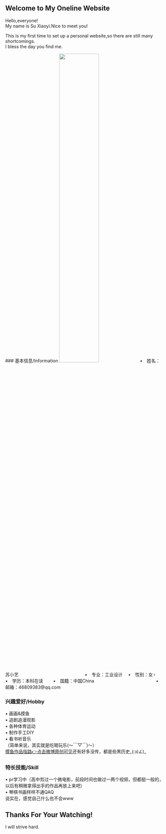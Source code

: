 ## Welcome to  My Oneline Website

Hello,everyone!  
My name is Su Xiaoyi.Nice to meet you!  
  
This is my first time to set up a personal website,so there are still many shortcomings.  
I bless the day you find me.

<bgsound src="音乐保存的绝对路径" autostart=true loop=infinite> 
### 基本信息/Information
 <img src="XiaoyiSu.github.io/1607691359725.png" width="50%"> 
•　姓名：苏小艺　　　　　　　　　　　　　　　•　专业：工业设计  
　•　性别：女♀　　　　　　　　　　　　　　　　　•　学历：本科在读  
　　•　国籍：中国China　　　　　　　　　　　　　　•　邮箱：46809383@qq.com  
  
  
### 兴趣爱好/Hobby
• 画画&摸鱼  
• 追剧追漫观影  
• 各种体育运动  
• 制作手工DIY  
• 看书听音乐  
（简单来说，其实就是吃喝玩乐(～￣▽￣)～）  
[摸鱼作品指路:point_right:点击微博原创可见](https://weibo.com/6793622185)还有好多没传，都是些黑历史_(:з)∠)_
   
   
### 特长技能/Skill
• pr学习中（高中剪过一个微电影，前段时间也做过一两个视频，但都挺一般的，以后有稍微拿得出手的作品再放上来吧）  
• 琴棋书画样样不通QAQ  
说实在，感觉自己什么也不会www  
  
  
## Thanks For Your Watching!
I will strive hard.

